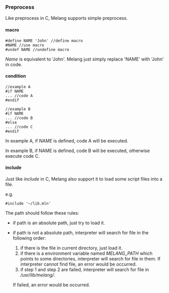 ### Preprocess

Like preprocess in C, Melang supports simple preprocess.



#### macro

```
#define NAME 'John' //define macro
#NAME //use macro
#undef NAME //undefine macro
```

*Name* is equivalent to 'John'. Melang just simply replace 'NAME' with 'John' in code.



#### condition

```
//example A
#if NAME
... //code A
#endif

//example B
#if NAME
... //code B
#else
... //code C
#endif
```

In example A, if *NAME* is defined, code A will be executed.

In example B, if NAME is defined, code B will be executed, otherwise execute code C.



#### include

Just like *include* in C, Melang also support it to load some script files into a file.

e.g.

```
#include '~/lib.mln'
```

The path should follow these rules:

- if path is an absolute path, just try to load it.

- if path is not a absolute path, interpreter will search for file in the following order:

  1. if there is the file in current directory, just load it.
  2. if there is a environment variable named *MELANG_PATH* which points to some directories, interpreter will search for file in them. If interpreter cannot find file, an error would be occurred.
  3. if step 1 and step 2 are failed, interpreter will search for file in */usr/lib/melang/*.

  If failed, an error would be occurred.